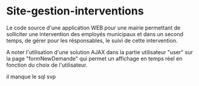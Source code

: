 # Site-gestion-interventions
Le code source d'une application WEB pour une mairie permettant de solliciter une intervention des employés municipaux et dans un second temps, de gérer pour les résponsables, le suivi de cette intervention.

A noter l'utilisation d'une solution AJAX dans la partie utilisateur "user" sur la page "formNewDemande" qui permet un affichage en temps réel en fonction du choix de l'utilisateur.

il manque le sql svp 
